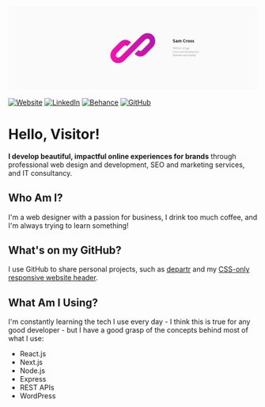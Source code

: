 <img src="https://github.com/sam-cross/sam-cross/blob/master/Header.png?raw=true" alt="Sam Cross Digital header" />

<a href="https://samcross.digital">![Website](https://img.shields.io/badge/🌐-Sam%20Cross%20Digital-magenta)</a>
<a href="https://linkedin.com/in/samcrossdigital">![LinkedIn](https://img.shields.io/badge/🤝-LinkedIn-blue)</a>
<a href="https://be.net/samcross">![Behance](https://img.shields.io/badge/✏-Behance-black)</a>
<a href="https://github.com/sam-cross">![GitHub](https://img.shields.io/badge/🐙-GitHub-lightgrey)</a>

# Hello, Visitor!

**I develop beautiful, impactful online experiences for brands** through professional web design and development, SEO and marketing services, and IT consultancy.

## Who Am I?

I'm a web designer with a passion for business, I drink too much coffee, and I'm always trying to learn something!

## What's on my GitHub?

I use GitHub to share personal projects, such as [departr](https://github.com/sam-cross/departr) and my [CSS-only responsive website header](https://github.com/sam-cross/css-only-responsive-header).

## What Am I Using?

I'm constantly learning the tech I use every day - I think this is true for any good developer - but I have a good grasp of the concepts behind most of what I use:

-   React.js
-   Next.js
-   Node.js
-   Express
-   REST APIs
-   WordPress
